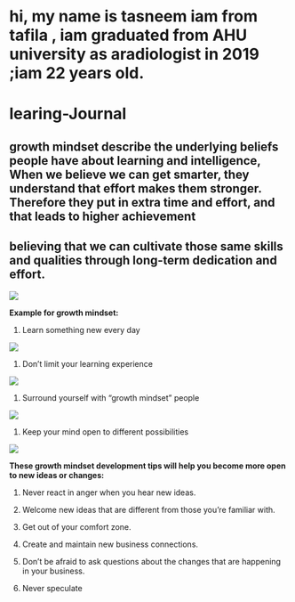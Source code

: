 # hi, my name is tasneem iam from tafila , iam graduated from AHU university as aradiologist in 2019 ;iam 22 years old.

# learing-Journal
##  growth mindset describe the underlying beliefs people have about learning and intelligence, When we believe we can get smarter, they understand that effort makes them stronger. Therefore they put in extra time and effort, and that leads to higher achievement
##  believing that we can cultivate those same skills and qualities through long-term dedication and effort.
![](https://qph.fs.quoracdn.net/main-qimg-47821acb8d21d9d2c76315de46a1cc93)

  **Example for growth mindset:**
 1. Learn something new every day 
 
  ![](https://www.muhlsdk12.org/cms/lib/PA01916549/Centricity/Domain/225/growth%20mindset.JPG)
  
 1. Don’t limit your learning experience
 
 ![](https://encrypted-tbn0.gstatic.com/images?q=tbn:ANd9GcQ00wbMLPhWdUIsjMj1RvJLHCHPIlE0A2GgqI4mnr3wtRbDVsHA)
 
 
 1. Surround yourself with “growth mindset” people
 
 ![](https://ecdn.teacherspayteachers.com/thumbitem/Growth-Mindset-vs-Fixed-Mindset-Brain-Worksheet-3353397-1531819976/original-3353397-2.jpg)
 
 1. Keep your mind open to different possibilities
 
 ![](https://encrypted-tbn0.gstatic.com/images?q=tbn:ANd9GcRQq6Q-H-zt5N2UOwOqPJ8_JR-ln6j9j5uvSuzU3WSuzJBN-KsRRA)
 
  
 **These growth mindset development tips will help you become more open to new ideas or changes:**
 
 1. Never react in anger when you hear new ideas. 
 
1. Welcome new ideas that are different from those you’re familiar with.

1. Get out of your comfort zone.

1. Create and maintain new business connections.

1. Don’t be afraid to ask questions about the changes that are happening in your business.

1. Never speculate
